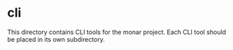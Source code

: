 # cli

This directory contains CLI tools for the monar project. Each CLI tool should be placed in its own subdirectory.